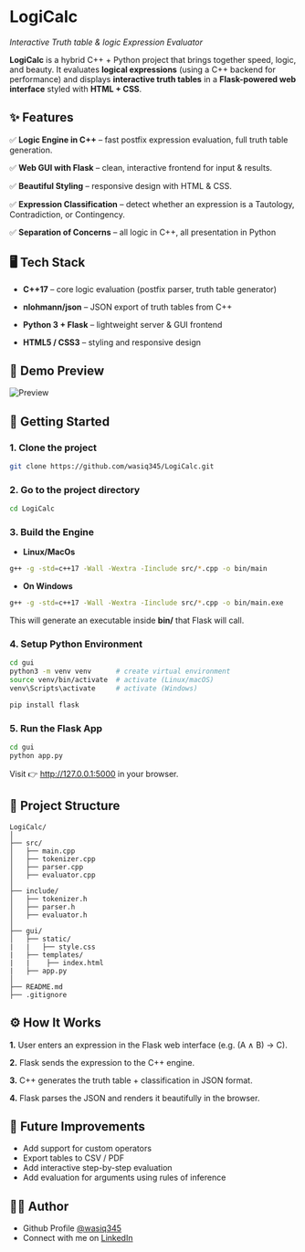 
# LogiCalc
*Interactive Truth table & logic Expression Evaluator*

**LogiCalc** is a hybrid C++ + Python project that brings together speed, logic, and beauty.
It evaluates **logical expressions** (using a C++ backend for performance) and displays **interactive truth tables** in a **Flask-powered web interface** styled with **HTML + CSS**.


## ✨ Features
✅ **Logic Engine in C++** – fast postfix expression evaluation, full truth table generation.

✅ **Web GUI with Flask** – clean, interactive frontend for input & results.

✅ **Beautiful Styling** – responsive design with HTML & CSS.

✅ **Expression Classification** – detect whether an expression is a Tautology, Contradiction, or Contingency.

✅ **Separation of Concerns** – all logic in C++, all presentation in Python



## 🖥️ Tech Stack

- **C++17** – core logic evaluation (postfix parser, truth table generator)

- **nlohmann/json** – JSON export of truth tables from C++

- **Python 3 + Flask** – lightweight server & GUI frontend

- **HTML5 / CSS3** – styling and responsive design







## 📸 Demo Preview
![Preview](<Screenshot from 2025-09-14 14-22-55.png>)




## 🚀 Getting Started

### 1\. Clone the project

```bash
git clone https://github.com/wasiq345/LogiCalc.git
```

### 2\. Go to the project directory

```bash
cd LogiCalc
```

### 3\. Build the Engine

- **Linux/MacOs**
```bash
g++ -g -std=c++17 -Wall -Wextra -Iinclude src/*.cpp -o bin/main

```
- **On Windows**
```bash
g++ -g -std=c++17 -Wall -Wextra -Iinclude src/*.cpp -o bin/main.exe

```
This will generate an executable inside **bin/** that Flask will call.


### 4\. Setup Python Environment

```bash
cd gui
python3 -m venv venv      # create virtual environment
source venv/bin/activate  # activate (Linux/macOS)
venv\Scripts\activate     # activate (Windows)

pip install flask
```

### 5\. Run the Flask App

```bash
cd gui
python app.py
```

Visit 👉 http://127.0.0.1:5000 in your browser.



## 📂 Project Structure

```text
LogiCalc/
│
├── src/                 
│   ├── main.cpp        
│   ├── tokenizer.cpp    
│   ├── parser.cpp      
│   ├── evaluator.cpp    
│
├── include/            
│   ├── tokenizer.h
│   ├── parser.h
│   ├── evaluator.h
│
├── gui/               
│   ├── static/
|   |   ├── style.css
|   ├── templates/
|   |    ├── index.html
|   ├── app.py
│
├── README.md           
├── .gitignore  
```


## ⚙️ How It Works

**1.** User enters an expression in the Flask web interface (e.g. (A ∧ B) → C).

**2.** Flask sends the expression to the C++ engine.

**3.** C++ generates the truth table + classification in JSON format.

**4.** Flask parses the JSON and renders it beautifully in the browser.



## 🌟 Future Improvements

- Add support for custom operators
- Export tables to CSV / PDF
- Add interactive step-by-step evaluation
- Add evaluation for arguments using rules of inference



## 👨‍💻 Author

 - Github Profile [@wasiq345](https://github.com/wasiq345)
 -  Connect with me on [LinkedIn](https://www.linkedin.com/in/wasiq-azeem-730215367/)


